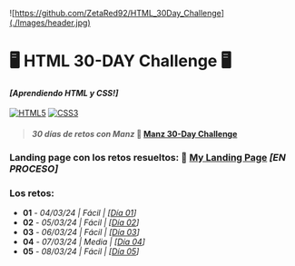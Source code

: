 ![https://github.com/ZetaRed92/HTML_30Day_Challenge](./Images/header.jpg)

# 🖥️ HTML 30-DAY Challenge 🖥️
#### *[Aprendiendo HTML y CSS!]*
[![HTML5](https://img.shields.io/badge/HTML5-db542f?style=for-the-badge&logo=html5&logoColor=white&labelColor=101010)]()
[![CSS3](https://img.shields.io/badge/CSS3-4d98d4?style=for-the-badge&logo=css3&logoColor=white&labelColor=101010)]()
> #### *30 días de retos con Manz* 🎯 **[Manz 30-Day Challenge](https://lenguajehtml.com/challenge/)**

### Landing page con los retos resueltos: 🚀 **[My Landing Page](https://zetared92.github.io/HTML_30Day_Challenge/)** *[EN PROCESO]*

### **Los retos:**
* **01** - *04/03/24 | Fácil | [[Día 01](https://github.com/ZetaRed92/HTML_30Day_Challenge/tree/main/Retos/Reto%2001)]*
* **02** - *05/03/24 | Fácil | [[Día 02](https://github.com/ZetaRed92/HTML_30Day_Challenge/tree/main/Retos/Reto%2002)]*
* **03** - *06/03/24 | Fácil | [[Día 03](https://github.com/ZetaRed92/HTML_30Day_Challenge/tree/main/Retos/Reto%2003)]*
* **04** - *07/03/24 | Media | [[Día 04](https://github.com/ZetaRed92/HTML_30Day_Challenge/tree/main/Retos/Reto%2004)]*
* **05** - *08/03/24 | Fácil | [[Día 05](https://github.com/ZetaRed92/HTML_30Day_Challenge/tree/main/Retos/Reto%2005)]*
